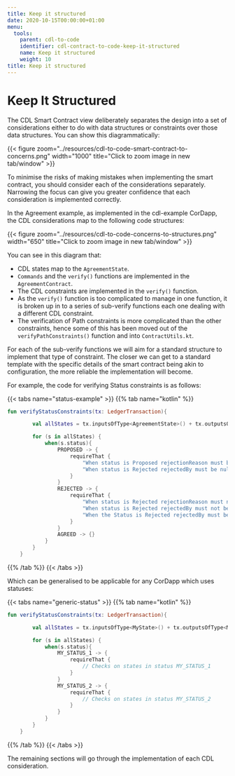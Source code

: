 ```yaml
---
title: Keep it structured
date: 2020-10-15T00:00:00+01:00
menu:
  tools:
    parent: cdl-to-code
    identifier: cdl-contract-to-code-keep-it-structured
    name: Keep it structured
    weight: 10
title: Keep it structured
---
```


# Keep It Structured

The CDL Smart Contract view deliberately separates the design into a set of considerations either to do with data structures or constraints over those data structures. You can show this diagrammatically:

{{< figure zoom="../resources/cdl-to-code-smart-contract-to-concerns.png" width="1000" title="Click to zoom image in new tab/window" >}}

To minimise the risks of making mistakes when implementing the smart contract, you should consider each of the considerations separately. Narrowing the focus can give you greater confidence that each consideration is implemented correctly.

In the Agreement example, as implemented in the cdl-example CorDapp, the CDL considerations map to the following code structures:

{{< figure zoom="../resources/cdl-to-code-concerns-to-structures.png" width="650" title="Click to zoom image in new tab/window" >}}

You can see in this diagram that:

* CDL states map to the `AgreementState`.
* `Commands` and the `verify()` functions are implemented in the `AgreementContract`.
* The CDL constraints are implemented in the `verify()` function.
* As the `verify()` function is too complicated to manage in one function, it is broken up in to a series of sub-verify functions each one dealing with a different CDL constraint.
* The verification of Path constraints is more complicated than the other constraints, hence some of this has been moved out of the `verifyPathConstraints()` function and into `ContractUtils.kt`.

For each of the sub-verify functions we will aim for a standard structure to implement that type of constraint. The closer we can get to a standard template with the specific details of the smart contract being akin to configuration, the more reliable the implementation will become.

For example, the code for verifying Status constraints is as follows:

{{< tabs name="status-example" >}}
{{% tab name="kotlin" %}}
```kotlin
fun verifyStatusConstraints(tx: LedgerTransaction){

        val allStates = tx.inputsOfType<AgreementState>() + tx.outputsOfType<AgreementState>()

        for (s in allStates) {
            when(s.status){
                PROPOSED -> {
                    requireThat {
                        "When status is Proposed rejectionReason must be null" using (s.rejectionReason == null)
                        "When status is Rejected rejectedBy must be null" using (s.rejectedBy == null)
                    }
                }
                REJECTED -> {
                    requireThat {
                        "When status is Rejected rejectionReason must not be null" using (s.rejectionReason != null)
                        "When status is Rejected rejectedBy must not be null" using (s.rejectedBy != null)
                        "When the Status is Rejected rejectedBy must be the buyer or seller" using (listOf(s.buyer, s.seller).contains(s.rejectedBy))
                    }
                }
                AGREED -> {}
            }
        }
    }
```
{{% /tab %}}
{{< /tabs >}}

Which can be generalised to be applicable for any CorDapp which uses statuses:

{{< tabs name="generic-status" >}}
{{% tab name="kotlin" %}}
```kotlin
fun verifyStatusConstraints(tx: LedgerTransaction){

        val allStates = tx.inputsOfType<MyState>() + tx.outputsOfType<MyState>()

        for (s in allStates) {
            when(s.status){
                MY_STATUS_1 -> {
                    requireThat {
                        // Checks on states in status MY_STATUS_1
                    }
                }
                MY_STATUS_2 -> {
                    requireThat {
                        // Checks on states in status MY_STATUS_2
                    }
                }
            }
        }
    }
```
{{% /tab %}}
{{< /tabs >}}

The remaining sections will go through the implementation of each CDL consideration.
